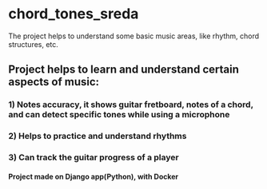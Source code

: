 # chord_tones_sreda
The project helps to understand some basic music areas, like rhythm, chord structures, etc. 

## Project helps to learn and understand certain aspects of music:

### 1) Notes accuracy, it shows guitar fretboard, notes of a chord, and can detect specific tones while using a microphone
### 2) Helps to practice and understand rhythms 
### 3) Can track the guitar progress of a player

#### Project made on Django app(Python), with Docker
